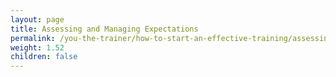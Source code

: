 ```yaml
---
layout: page
title: Assessing and Managing Expectations
permalink: /you-the-trainer/how-to-start-an-effective-training/assessing-and-managing-expectations/
weight: 1.52
children: false
---
```

